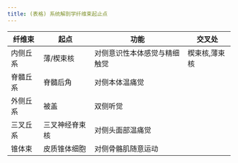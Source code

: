 ```yaml
---
title: (表格) 系统解剖学纤维束起止点
---
```


| 纤维束   | 起点           | 功能                         | 交叉处        |
|----------|----------------|------------------------------|---------------|
| 内侧丘系 | 薄/楔束核      | 对侧意识性本体感觉与精细触觉 | 楔束核,薄束核 |
| 脊髓丘系 | 脊髓后角       | 对侧本体温痛觉               |               |
| 外侧丘系 | 被盖           | 双侧听觉                     |               |
| 三叉丘系 | 三叉神经脊束核 | 对侧头面部温痛觉             |               |
| 锥体束   | 皮质锥体细胞   | 对侧骨骼肌随意运动           |               |
